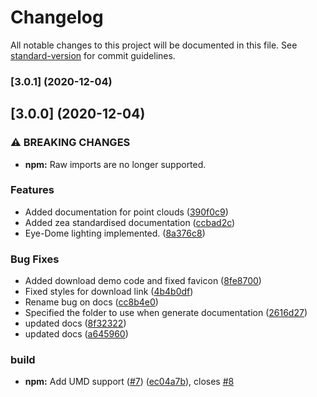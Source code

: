 # Changelog

All notable changes to this project will be documented in this file. See [standard-version](https://github.com/conventional-changelog/standard-version) for commit guidelines.

### [3.0.1] (2020-12-04)

## [3.0.0] (2020-12-04)


### ⚠ BREAKING CHANGES

* **npm:** Raw imports are no longer supported.

### Features

* Added documentation for point clouds ([390f0c9](https://github.com/ZeaInc/zea-pointclouds/commit/390f0c9e87d764ab15ffce45df4ffe64ee0d5b53))
* Added zea standardised documentation ([ccbad2c](https://github.com/ZeaInc/zea-pointclouds/commit/ccbad2c75b152492830a69805f6b1575487244b5))
* Eye-Dome lighting implemented. ([8a376c8](https://github.com/ZeaInc/zea-pointclouds/commit/8a376c8de4d46ade3dbd7550a396db11bee544f8))


### Bug Fixes

* Added download demo code and fixed favicon ([8fe8700](https://github.com/ZeaInc/zea-pointclouds/commit/8fe870080b1571ec47959f69262b5a153074cb89))
* Fixed styles for download link ([4b4b0df](https://github.com/ZeaInc/zea-pointclouds/commit/4b4b0df6e2454aa856df2d946f59f627d4a0cff9))
* Rename bug on docs ([cc8b4e0](https://github.com/ZeaInc/zea-pointclouds/commit/cc8b4e0966393eb798c6ae90187a94991b3f0742))
* Specified the folder to use when generate documentation ([2616d27](https://github.com/ZeaInc/zea-pointclouds/commit/2616d271d7970789b0295f972ff85cfe84cb45cc))
* updated docs ([8f32322](https://github.com/ZeaInc/zea-pointclouds/commit/8f32322570374e08fe286277ec68ab836ba60635))
* updated docs ([a645960](https://github.com/ZeaInc/zea-pointclouds/commit/a645960f188ad7ad1702fd2f49b0b7a95fe27e3c))


### build

* **npm:** Add UMD support ([#7](https://github.com/ZeaInc/zea-pointclouds/issues/7)) ([ec04a7b](https://github.com/ZeaInc/zea-pointclouds/commit/ec04a7bf439202b951f9039a59fff2bf28e0f61c)), closes [#8](https://github.com/ZeaInc/zea-pointclouds/issues/8)

